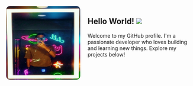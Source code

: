 <!-- Profile image and greeting aligned horizontally -->

<img src="https://github.com/Freiderich/Freiderich/blob/main/IMG_20250705_163833.jpg" width="200" height="200" style="border-radius: 10px; margin-right: 20px;" align="left">

<h2>Hello World! <img src="https://media.giphy.com/media/hvRJCLFzcasrR4ia7z/giphy.gif" width="30" /></h2>

<!-- Centered welcome message -->

<p>Welcome to my GitHub profile. I'm a passionate developer who loves building and learning new things. Explore my projects below!</p>
